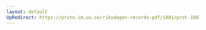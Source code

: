 ```yaml
---
layout: default
UpRedirect: https://pruto.im.uu.se/riksdagen-records-pdf/1881/prot-1881--ak--018/prot-1881--ak--018_000.pdf
---
```

